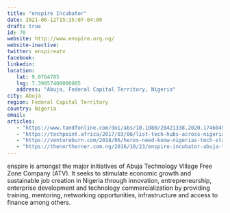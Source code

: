 ```yaml
---
title: "enspire Incubator"
date: 2021-06-12T15:35:07-04:00
draft: true
id: 70
website: http://www.enspire.org.ng/
website-inactive: 
twitter: enspireatv
facebook: 
linkedin: 
location: 
   lat: 9.0764785
   lng: 7.39857400000005
   address: "Abuja, Federal Capital Territory, Nigeria"
city: Abuja
region: Federal Capital Territory
country: Nigeria
email: 
articles:
   - "https://www.tandfonline.com/doi/abs/10.1080/20421338.2020.1746045?journalCode=rajs20"
   - "https://techpoint.africa/2017/03/06/list-tech-hubs-across-nigeria/"
   - "https://ventureburn.com/2018/06/heres-need-know-nigerias-tech-startup-ecosystem/"
   - "https://thenortherner.com.ng/2016/10/23/enspire-incubator-abuja-the-progenitor-of-nigerian-technology-hubs/"
---
```

enspire is amongst the major initiatives of Abuja Technology Village Free Zone Company (ATV). It seeks to stimulate economic growth and sustainable job creation in Nigeria through innovation, entrepreneurship, enterprise development and technology commercialization by providing training, mentoring, networking opportunities, infrastructure and access to finance among others. 
